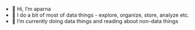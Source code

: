 - 👋 Hi, I’m aparna
- 👀 I do a bit of most of data things - explore, organize, store, analyze etc.
- 🌱 I’m currently doing data things and reading about non-data things


<!---
aparna-ks/aparna-ks is a ✨ special ✨ repository because its `README.md` (this file) appears on your GitHub profile.
You can click the Preview link to take a look at your changes.
--->
